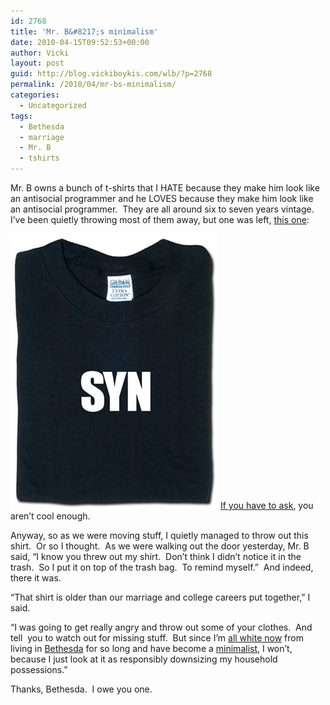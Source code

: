 ```yaml
---
id: 2768
title: 'Mr. B&#8217;s minimalism'
date: 2010-04-15T09:52:53+00:00
author: Vicki
layout: post
guid: http://blog.vickiboykis.com/wlb/?p=2768
permalink: /2010/04/mr-bs-minimalism/
categories:
  - Uncategorized
tags:
  - Bethesda
  - marriage
  - Mr. B
  - tshirts
---
```

Mr. B owns a bunch of t-shirts that I HATE because they make him look like an antisocial programmer and he LOVES because they make him look like an antisocial programmer.  They are all around six to seven years vintage. I&#8217;ve been quietly throwing most of them away, but one was left, [this one](http://www.thinkgeek.com/tshirts-apparel/unisex/itdepartment/5b81/):

[<img class="aligncenter size-full wp-image-2769" title="syn-ack" src="https://raw.githubusercontent.com/veekaybee/wlb/gh-pages/assets/images/2010/04/syn-ack.jpg" alt="" width="332" height="440" />](https://raw.githubusercontent.com/veekaybee/wlb/gh-pages/assets/images/2010/04/syn-ack.jpg) [If you have to ask](http://en.wikipedia.org/wiki/Transmission_Control_Protocol), you aren&#8217;t cool enough.

Anyway, so as we were moving stuff, I quietly managed to throw out this shirt.  Or so I thought.  As we were walking out the door yesterday, Mr. B said, &#8220;I know you threw out my shirt.  Don&#8217;t think I didn&#8217;t notice it in the trash.  So I put it on top of the trash bag.  To remind myself.&#8221;  And indeed, there it was.

&#8220;That shirt is older than our marriage and college careers put together,&#8221; I said.

&#8220;I was going to get really angry and throw out some of your clothes.  And tell  you to watch out for missing stuff.  But since I&#8217;m [all white now](http://stuffwhitepeoplelike.com/) from living in [Bethesda](http://en.wikipedia.org/wiki/Bethesda,_Maryland) for so long and have become a [minimalist](http://www.becomingminimalist.com/), I won&#8217;t, because I just look at it as responsibly downsizing my household possessions.&#8221;

Thanks, Bethesda.  I owe you one.
